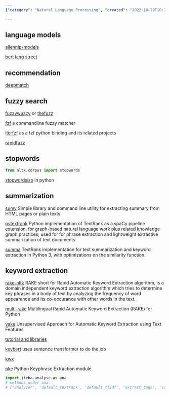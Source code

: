 ```yaml
---
{"category": "Natural Language Processing", "created": "2022-10-29T10:37:05.301Z", "date": "2022-10-29 10:37:05", "description": "This article delves into Natural Language Processing (NLP) techniques and tools, discussing methods like keyword extraction, topic modeling, and summarization. It explores popular libraries such as AllenNLP-models, BERT Lang Street, deepmatch, fuzzywuzzy, stopwordsISO, sumy, and pyTextrank, which can be utilized for various NLP tasks.", "modified": "2022-10-30T13:11:24.294Z", "tags": ["NLP", "keyword extraction", "topic modeling", "summarization", "AllenNLP-models", "BERT Lang Street", "deepmatch", "fuzzywuzzy", "stopwordsISO", "sumy", "pyTextrank"], "title": "keyword extraction, topic modeling, sentence embedding"}

---
```


## language models

[allennlp-models](https://github.com/allenai/allennlp-models)

[bert lang street](https://bertlang.unibocconi.it/about)

## recommendation

[deepmatch](https://deepmatch.readthedocs.io/en/latest/Quick-Start.html)

## fuzzy search

[fuzzywuzzy](https://github.com/seatgeek/fuzzywuzzy) or [thefuzz](https://github.com/seatgeek/thefuzz)

[fzf](https://github.com/junegunn/fzf) a commandline fuzzy matcher

[iterfzf](https://www.findbestopensource.com/product/dahlia-iterfzf) as a fzf python binding and its related projects

[rapidfuzz](https://github.com/maxbachmann/rapidfuzz)

## stopwords
```python
from nltk.corpus import stopwords

```

[stopwordsiso](https://github.com/stopwords-iso/stopwords-iso/tree/master/python) in python

## summarization

[sumy](https://pypi.org/project/sumy/) Simple library and command line utility for extracting summary from HTML pages or plain texts

[pytextrank](https://pypi.org/project/pytextrank/) Python implementation of TextRank as a spaCy pipeline extension, for graph-based natural language work plus related knowledge graph practices; used for for phrase extraction and lightweight extractive summarization of text documents

[summa](https://pypi.org/project/summa/) TextRank implementation for text summarization and keyword extraction in Python 3, with optimizations on the similarity function.

## keyword extraction

[rake-nltk](https://pypi.org/project/rake-nltk/) RAKE short for Rapid Automatic Keyword Extraction algorithm, is a domain independent keyword extraction algorithm which tries to determine key phrases in a body of text by analyzing the frequency of word appearance and its co-occurance with other words in the text.

[multi-rake](https://pypi.org/project/multi-rake/) Multilingual Rapid Automatic Keyword Extraction (RAKE) for Python

[yake](https://pypi.org/project/yake/) Unsupervised Approach for Automatic Keyword Extraction using Text Features

[tutorial and libraries](https://heartbeat.comet.ml/keyword-extraction-with-python-498bc18aadc)

[keybert](https://blog.csdn.net/whatwho_518/article/details/124481742) uses sentence transformer to do the job

[kwx](https://pypi.org/project/kwx/)

[pke](https://github.com/boudinfl/pke) Python Keyphrase Extraction module
```python
import jieba.analyse as ana
# methods under ana:
# ['analyzer', 'default_textrank', 'default_tfidf', 'extract_tags', 'set_idf_path', 'set_stop_words', 'textrank', 'tfidf']

```

